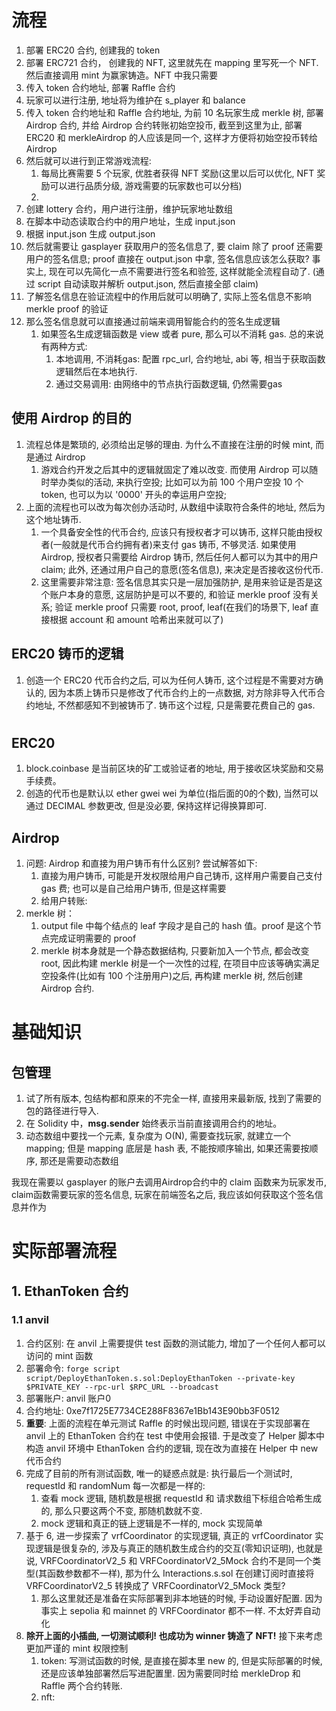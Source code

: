 # 流程

1. 部署 ERC20 合约, 创建我的 token
2. 部署 ERC721 合约， 创建我的 NFT, 这里就先在 mapping 里写死一个 NFT. 然后直接调用 mint 为赢家铸造。NFT 中我只需要
3. 传入 token 合约地址, 部署 Raffle 合约
4. 玩家可以进行注册, 地址将为维护在 s_player 和 balance
5. 传入 token 合约地址和 Raffle 合约地址, 为前 10 名玩家生成 merkle 树, 部署 Airdrop 合约, 并给 Airdrop 合约转账初始空投币, 截至到这里为止, 部署 ERC20 和 merkleAirdrop 的人应该是同一个, 这样才方便将初始空投币转给 Airdrop
6. 然后就可以进行到正常游戏流程:
   1. 每局比赛需要 5 个玩家, 优胜者获得 NFT 奖励(这里以后可以优化, NFT 奖励可以进行品质分级, 游戏需要的玩家数也可以分档)
   2. 
7. 创建 lottery 合约，用户进行注册，维护玩家地址数组
8. 在脚本中动态读取合约中的用户地址，生成 input.json
9. 根据 input.json 生成 output.json
10. 然后就需要让 gasplayer 获取用户的签名信息了, 要 claim 除了 proof 还需要用户的签名信息; proof 直接在 output.json 中拿, 签名信息应该怎么获取? 事实上, 现在可以先简化一点不需要进行签名和验签, 这样就能全流程自动了. (通过 script 自动读取并解析 output.json, 然后直接全部 claim)
   1. 了解签名信息在验证流程中的作用后就可以明确了, 实际上签名信息不影响 merkle proof 的验证
   2. 那么签名信息就可以直接通过前端来调用智能合约的签名生成逻辑
      1. 如果签名生成逻辑函数是 view 或者 pure, 那么可以不消耗 gas. 总的来说有两种方式:
         1. 本地调用, 不消耗gas: 配置 rpc_url, 合约地址, abi 等, 相当于获取函数逻辑然后在本地执行. 
         2. 通过交易调用: 由网络中的节点执行函数逻辑, 仍然需要gas

## 使用 Airdrop 的目的
1. 流程总体是繁琐的, 必须给出足够的理由. 为什么不直接在注册的时候 mint, 而是通过 Airdrop
   1. 游戏合约开发之后其中的逻辑就固定了难以改变. 而使用 Airdrop 可以随时举办类似的活动, 来执行空投; 比如可以为前 100 个用户空投 10 个 token, 也可以为以 '0000' 开头的幸运用户空投; 
2. 上面的流程也可以改为每次创办活动时, 从数组中读取符合条件的地址, 然后为这个地址铸币. 
   1. 一个具备安全性的代币合约, 应该只有授权者才可以铸币, 这样只能由授权者(一般就是代币合约拥有者)来支付 gas 铸币, 不够灵活. 如果使用 Airdrop, 授权者只需要给 Airdrop 铸币, 然后任何人都可以为其中的用户 claim; 此外, 还通过用户自己的意愿(签名信息), 来决定是否接收这份代币. 
   2. 这里需要非常注意: 签名信息其实只是一层加强防护, 是用来验证是否是这个账户本身的意愿, 这层防护是可以不要的, 和验证 merkle proof 没有关系; 验证 merkle proof 只需要 root, proof, leaf(在我们的场景下, leaf 直接根据 account 和 amount 哈希出来就可以了)


##  ERC20 铸币的逻辑
1. 创造一个 ERC20 代币合约之后, 可以为任何人铸币, 这个过程是不需要对方确认的, 因为本质上铸币只是修改了代币合约上的一点数据, 对方除非导入代币合约地址, 不然都感知不到被铸币了. 铸币这个过程, 只是需要花费自己的 gas. 


#


## ERC20
1. block.coinbase 是当前区块的矿工或验证者的地址, 用于接收区块奖励和交易手续费。
2. 创造的代币也是默认以 ether gwei wei 为单位(指后面的0的个数), 当然可以通过 DECIMAL 参数更改, 但是没必要, 保持这样记得换算即可. 



## Airdrop
1. 问题: Airdrop 和直接为用户铸币有什么区别? 尝试解答如下:
   1. 直接为用户铸币, 可能是开发权限给用户自己铸币, 这样用户需要自己支付 gas 费; 也可以是自己给用户铸币, 但是这样需要
   2. 给用户转账: 
2. merkle 树：
   1. output file 中每个结点的 leaf 字段才是自己的 hash 值。proof 是这个节点完成证明需要的 proof
   2. merkle 树本身就是一个静态数据结构, 只要新加入一个节点, 都会改变 root, 因此构建 merkle 树是一个一次性的过程, 在项目中应该等确实满足空投条件(比如有 100 个注册用户)之后, 再构建 merkle 树, 然后创建 Airdrop 合约. 





# 基础知识

## 包管理
1. 试了所有版本, 包结构都和原来的不完全一样, 直接用来最新版, 找到了需要的包的路径进行导入. 
2. 在 Solidity 中，**msg.sender** 始终表示当前直接调用合约的地址。
3. 动态数组中要找一个元素, 复杂度为 O(N), 需要查找玩家, 就建立一个 mapping; 但是 mapping 底层是 hash 表, 不能按顺序输出, 如果还需要按顺序, 那还是需要动态数组



我现在需要以 gasplayer 的账户去调用Airdrop合约中的 claim 函数来为玩家发币, claim函数需要玩家的签名信息, 玩家在前端签名之后, 我应该如何获取这个签名信息并作为




# 实际部署流程
## 1. EthanToken 合约
### 1.1 anvil
1. 合约区别: 在 anvil 上需要提供 test 函数的测试能力, 增加了一个任何人都可以访问的 mint 函数
2. 部署命令: `forge script script/DeployEthanToken.s.sol:DeployEthanToken --private-key $PRIVATE_KEY --rpc-url $RPC_URL --broadcast`
3. 部署账户: anvil 账户0
4. 合约地址: 0xe7f1725E7734CE288F8367e1Bb143E90bb3F0512
5. **重要**: 上面的流程在单元测试 Raffle 的时候出现问题, 错误在于实现部署在 anvil 上的 EthanToken 合约在 test 中使用会报错. 于是改变了 Helper 脚本中构造 anvil 环境中 EthanToken 合约的逻辑, 现在改为直接在 Helper 中 new 代币合约
6. 完成了目前的所有测试函数, 唯一的疑惑点就是: 执行最后一个测试时, requestId 和 randomNum 每一次都是一样的:
   1. 查看 mock 逻辑, 随机数是根据 requestId 和 请求数组下标组合哈希生成的, 那么只要这两个不变, 那随机数就不变.
   2. mock 逻辑和真正的链上逻辑是不一样的, mock 实现简单
7. 基于 6, 进一步探索了 vrfCoordinator 的实现逻辑, 真正的 vrfCoordinator 实现逻辑是很复杂的, 涉及与真正的随机数生成合约的交互(零知识证明), 也就是说, VRFCoordinatorV2_5 和 VRFCoordinatorV2_5Mock 合约不是同一个类型(其函数参数都不一样), 那为什么 Interactions.s.sol 在创建订阅时直接将 VRFCoordinatorV2_5 转换成了 VRFCoordinatorV2_5Mock 类型? 
   1. 那么这里就还是准备在实际部署到非本地链的时候, 手动设置好配置. 因为事实上 sepolia 和 mainnet 的 VRFCoordinator 都不一样. 不太好弄自动化
8. **除开上面的小插曲, 一切测试顺利! 也成功为 winner 铸造了 NFT!** 接下来考虑更加严谨的 mint 权限控制
   1. token: 写测试函数的时候, 是直接在脚本里 new 的, 但是实际部署的时候, 还是应该单独部署然后写进配置里. 因为需要同时给 merkleDrop 和 Raffle 两个合约转账. 
   2. nft: 